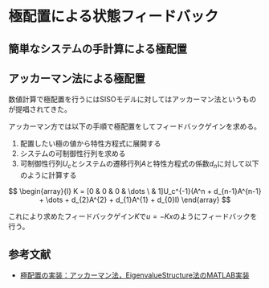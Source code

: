 # 極配置による状態フィードバック

## 簡単なシステムの手計算による極配置

## アッカーマン法による極配置
数値計算で極配置を行うにはSISOモデルに対してはアッカーマン法というものが提唱されてきた。

アッカーマン方では以下の手順で極配置をしてフィードバックゲインを求める。

1. 配置したい極の値から特性方程式に展開する
1. システムの可制御性行列を求める
1. 可制御性行列$U_c$とシステムの遷移行列$A$と特性方程式の係数$d_n$に対して以下のように計算する

$$
\begin{array}{l}
K = [0 & 0 & 0 & \dots \ & 1]U_c^{-1}(A^n + d_{n-1}A^{n-1} + \dots + d_{2}A^{2} + d_{1}A^{1} + d_{0}I)
\end{array}
$$

これにより求めたフィードバックゲイン$K$で$u = -Kx$のようにフィードバックを行う。

## 参考文献
- [極配置の実装：アッカーマン法，EigenvalueStructure法のMATLAB実装](https://ossyaritoori.hatenablog.com/entry/2018/05/16/%E6%A5%B5%E9%85%8D%E7%BD%AE%E3%81%AE%E5%AE%9F%E8%A3%85%EF%BC%9A%E3%82%A2%E3%83%83%E3%82%AB%E3%83%BC%E3%83%9E%E3%83%B3%E6%B3%95%E3%81%AEMATLAB%E5%AE%9F%E8%A3%85)